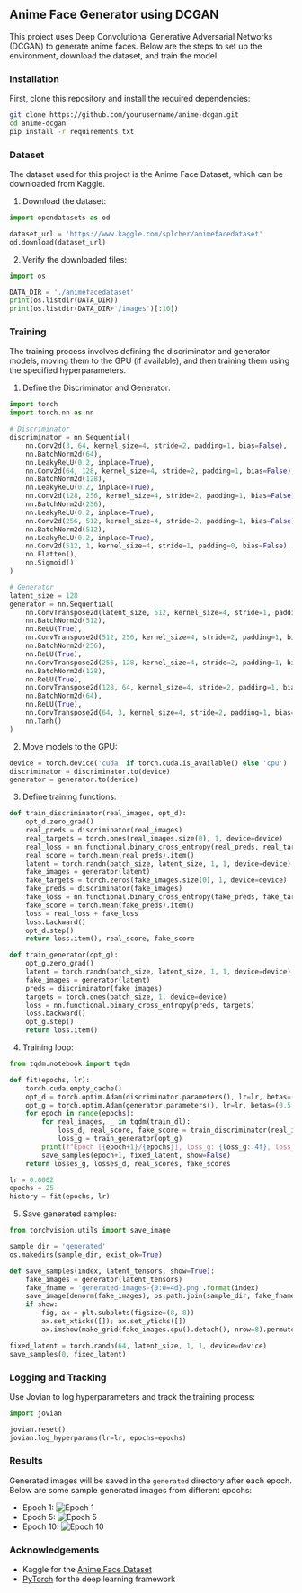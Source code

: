 ## Anime Face Generator using DCGAN

This project uses Deep Convolutional Generative Adversarial Networks (DCGAN) to generate anime faces. Below are the steps to set up the environment, download the dataset, and train the model.

### Installation

First, clone this repository and install the required dependencies:

```bash
git clone https://github.com/yourusername/anime-dcgan.git
cd anime-dcgan
pip install -r requirements.txt
```

### Dataset

The dataset used for this project is the Anime Face Dataset, which can be downloaded from Kaggle.

1. Download the dataset:

```python
import opendatasets as od

dataset_url = 'https://www.kaggle.com/splcher/animefacedataset'
od.download(dataset_url)
```

2. Verify the downloaded files:

```python
import os

DATA_DIR = './animefacedataset'
print(os.listdir(DATA_DIR))
print(os.listdir(DATA_DIR+'/images')[:10])
```

### Training

The training process involves defining the discriminator and generator models, moving them to the GPU (if available), and then training them using the specified hyperparameters.

1. Define the Discriminator and Generator:

```python
import torch
import torch.nn as nn

# Discriminator
discriminator = nn.Sequential(
    nn.Conv2d(3, 64, kernel_size=4, stride=2, padding=1, bias=False),
    nn.BatchNorm2d(64),
    nn.LeakyReLU(0.2, inplace=True),
    nn.Conv2d(64, 128, kernel_size=4, stride=2, padding=1, bias=False),
    nn.BatchNorm2d(128),
    nn.LeakyReLU(0.2, inplace=True),
    nn.Conv2d(128, 256, kernel_size=4, stride=2, padding=1, bias=False),
    nn.BatchNorm2d(256),
    nn.LeakyReLU(0.2, inplace=True),
    nn.Conv2d(256, 512, kernel_size=4, stride=2, padding=1, bias=False),
    nn.BatchNorm2d(512),
    nn.LeakyReLU(0.2, inplace=True),
    nn.Conv2d(512, 1, kernel_size=4, stride=1, padding=0, bias=False),
    nn.Flatten(),
    nn.Sigmoid()
)

# Generator
latent_size = 128
generator = nn.Sequential(
    nn.ConvTranspose2d(latent_size, 512, kernel_size=4, stride=1, padding=0, bias=False),
    nn.BatchNorm2d(512),
    nn.ReLU(True),
    nn.ConvTranspose2d(512, 256, kernel_size=4, stride=2, padding=1, bias=False),
    nn.BatchNorm2d(256),
    nn.ReLU(True),
    nn.ConvTranspose2d(256, 128, kernel_size=4, stride=2, padding=1, bias=False),
    nn.BatchNorm2d(128),
    nn.ReLU(True),
    nn.ConvTranspose2d(128, 64, kernel_size=4, stride=2, padding=1, bias=False),
    nn.BatchNorm2d(64),
    nn.ReLU(True),
    nn.ConvTranspose2d(64, 3, kernel_size=4, stride=2, padding=1, bias=False),
    nn.Tanh()
)
```

2. Move models to the GPU:

```python
device = torch.device('cuda' if torch.cuda.is_available() else 'cpu')
discriminator = discriminator.to(device)
generator = generator.to(device)
```

3. Define training functions:

```python
def train_discriminator(real_images, opt_d):
    opt_d.zero_grad()
    real_preds = discriminator(real_images)
    real_targets = torch.ones(real_images.size(0), 1, device=device)
    real_loss = nn.functional.binary_cross_entropy(real_preds, real_targets)
    real_score = torch.mean(real_preds).item()
    latent = torch.randn(batch_size, latent_size, 1, 1, device=device)
    fake_images = generator(latent)
    fake_targets = torch.zeros(fake_images.size(0), 1, device=device)
    fake_preds = discriminator(fake_images)
    fake_loss = nn.functional.binary_cross_entropy(fake_preds, fake_targets)
    fake_score = torch.mean(fake_preds).item()
    loss = real_loss + fake_loss
    loss.backward()
    opt_d.step()
    return loss.item(), real_score, fake_score

def train_generator(opt_g):
    opt_g.zero_grad()
    latent = torch.randn(batch_size, latent_size, 1, 1, device=device)
    fake_images = generator(latent)
    preds = discriminator(fake_images)
    targets = torch.ones(batch_size, 1, device=device)
    loss = nn.functional.binary_cross_entropy(preds, targets)
    loss.backward()
    opt_g.step()
    return loss.item()
```

4. Training loop:

```python
from tqdm.notebook import tqdm

def fit(epochs, lr):
    torch.cuda.empty_cache()
    opt_d = torch.optim.Adam(discriminator.parameters(), lr=lr, betas=(0.5, 0.999))
    opt_g = torch.optim.Adam(generator.parameters(), lr=lr, betas=(0.5, 0.999))
    for epoch in range(epochs):
        for real_images, _ in tqdm(train_dl):
            loss_d, real_score, fake_score = train_discriminator(real_images, opt_d)
            loss_g = train_generator(opt_g)
        print(f"Epoch [{epoch+1}/{epochs}], loss_g: {loss_g:.4f}, loss_d: {loss_d:.4f}, real_score: {real_score:.4f}, fake_score: {fake_score:.4f}")
        save_samples(epoch+1, fixed_latent, show=False)
    return losses_g, losses_d, real_scores, fake_scores

lr = 0.0002
epochs = 25
history = fit(epochs, lr)
```

5. Save generated samples:

```python
from torchvision.utils import save_image

sample_dir = 'generated'
os.makedirs(sample_dir, exist_ok=True)

def save_samples(index, latent_tensors, show=True):
    fake_images = generator(latent_tensors)
    fake_fname = 'generated-images-{0:0=4d}.png'.format(index)
    save_image(denorm(fake_images), os.path.join(sample_dir, fake_fname), nrow=8)
    if show:
        fig, ax = plt.subplots(figsize=(8, 8))
        ax.set_xticks([]); ax.set_yticks([])
        ax.imshow(make_grid(fake_images.cpu().detach(), nrow=8).permute(1, 2, 0))

fixed_latent = torch.randn(64, latent_size, 1, 1, device=device)
save_samples(0, fixed_latent)
```

### Logging and Tracking

Use Jovian to log hyperparameters and track the training process:

```python
import jovian

jovian.reset()
jovian.log_hyperparams(lr=lr, epochs=epochs)
```

### Results

Generated images will be saved in the `generated` directory after each epoch. Below are some sample generated images from different epochs:

- Epoch 1:
  ![Epoch 1](generated/generated-images-0001.png)
- Epoch 5:
  ![Epoch 5](generated/generated-images-0005.png)
- Epoch 10:
  ![Epoch 10](generated/generated-images-0010.png)

### Acknowledgements

- Kaggle for the [Anime Face Dataset](https://www.kaggle.com/datasets/splcher/animefacedataset)
- [PyTorch](https://pytorch.org/) for the deep learning framework
